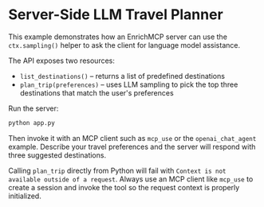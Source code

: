 # Server-Side LLM Travel Planner

This example demonstrates how an EnrichMCP server can use the `ctx.sampling()`
helper to ask the client for language model assistance.

The API exposes two resources:

- `list_destinations()` – returns a list of predefined destinations
- `plan_trip(preferences)` – uses LLM sampling to pick the top three destinations
  that match the user's preferences

Run the server:

```bash
python app.py
```

Then invoke it with an MCP client such as `mcp_use` or the `openai_chat_agent`
example. Describe your travel preferences and the server will respond with three
suggested destinations.

Calling `plan_trip` directly from Python will fail with `Context is not
available outside of a request`. Always use an MCP client like `mcp_use`
to create a session and invoke the tool so the request context is properly
initialized.
